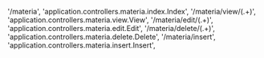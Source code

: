 '/materia', 'application.controllers.materia.index.Index',
'/materia/view/(.+)', 'application.controllers.materia.view.View',
'/materia/edit/(.+)', 'application.controllers.materia.edit.Edit',
'/materia/delete/(.+)', 'application.controllers.materia.delete.Delete',
'/materia/insert', 'application.controllers.materia.insert.Insert',